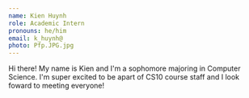 ```yaml
---
name: Kien Huynh
role: Academic Intern
pronouns: he/him
email: k_huynh@
photo: Pfp.JPG.jpg
---
```

Hi there! My name is Kien and I'm a sophomore majoring in Computer Science. I'm super excited to be apart of CS10 course staff and I look foward to meeting everyone!
